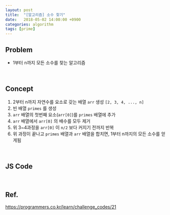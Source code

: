 ```yaml
---
layout: post
title:  "[알고리즘] 소수 찾기"
date:   2018-05-02 14:00:00 +0900
categories: algorithm
tags: [prime]
---
```

Problem
---
* 1부터 n까지 모든 소수를 찾는 알고리즘


<br/>

Concept
---
1. 2부터 n까지 자연수를 요소로 갖는 배열 `arr` 생성 `[2, 3, 4, ..., n]`
1. 빈 배열 `primes` 를 생성
1. `arr` 배열의 첫번째 요소(`arr[0]`)를 `primes` 배열에 추가
1. `arr` 배열에서 `arr[0]` 의 배수를 모두 제거
1. 위 3~4과정을 `arr[0]` 이 `n/2` 보다 커지기 전까지 반복
1. 위 과정이 끝나고 `primes` 배열과 `arr` 배열을 합치면, 1부터 n까지의 모든 소수를 얻게됨


<br/>


JS Code
---
<script src="https://gist.github.com/min9nim/1818bf6fe935e99cb9677227a1e8919f.js"></script>

<br>

Ref.
---
<https://programmers.co.kr/learn/challenge_codes/21>





[1]: https://hackernoon.com/5-technology-trends-to-learn-in-2018-if-you-want-a-great-career-caf2e2318abb